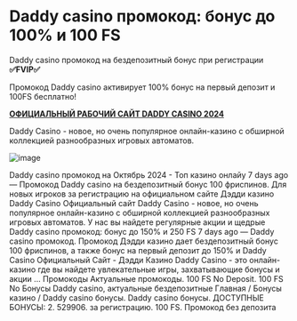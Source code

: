 # Daddy casino промокод: бонус до 100% и 100 FS

Daddy casino промокод на бездепозитный бонус при регистрации  **✅FVIP✅**

Промокод Daddy casino активирует 100% бонус на первый депозит и 100FS бесплатно!

**[ОФИЦИАЛЬНЫЙ РАБОЧИЙ САЙТ DADDY CASINO 2024](https://linksc.ru/daddy_fvip)**

Daddy Casino - новое, но очень популярное онлайн-казино с обширной коллекцией разнообразных игровых автоматов. 

![image](https://github.com/user-attachments/assets/27248bba-2a05-47df-9d4d-21f91850bd10)

Daddy casino промокод на Октябрь 2024 - Топ казино онлайy 7 days ago — Промокод Daddy casino на бездепозитный бонус 100 фриспинов. Для новых игроков за регистрацию на официальном сайте Дэдди казино Daddy Casino Официальный сайт Daddy Casino - новое, но очень популярное онлайн-казино с обширной коллекцией разнообразных игровых автоматов. У нас вы найдете регулярные акции и щедрые Daddy casino промокод: бонус до 150% и 250 FS 7 days ago — Daddy casino промокод. Промокод Дэдди казино дает бездепозитный бонус 100 фриспинов, а также бонус на первый депозит до 150% и Daddy Casino Официальный Сайт - Дэдди Казино Daddy Casino - это онлайн-казино где вы найдете увлекательные игры, захватывающие бонусы и акции ... Промокоды Актуальные промокоды. 100 FS No Deposit. 100 FS No Бонусы Daddy casino, актуальные бездепозитные Главная / Бонусы казино / Daddy casino бонусы. Daddy casino бонусы. ДОСТУПНЫЕ БОНУСЫ: 2. 529906. за регистрацию. 100 FS. Промокод без депозита
